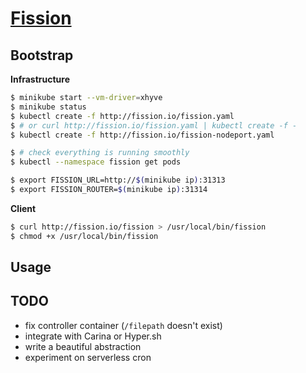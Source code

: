 # [Fission](http://fission.io)

## Bootstrap

**Infrastructure**

```Bash
$ minikube start --vm-driver=xhyve
$ minikube status
$ kubectl create -f http://fission.io/fission.yaml
$ # or curl http://fission.io/fission.yaml | kubectl create -f -
$ kubectl create -f http://fission.io/fission-nodeport.yaml

$ # check everything is running smoothly
$ kubectl --namespace fission get pods

$ export FISSION_URL=http://$(minikube ip):31313
$ export FISSION_ROUTER=$(minikube ip):31314
```

**Client**

```Bash
$ curl http://fission.io/fission > /usr/local/bin/fission
$ chmod +x /usr/local/bin/fission
```

## Usage



## TODO

- fix controller container (`/filepath` doesn't exist)
- integrate with Carina or Hyper.sh
- write a beautiful abstraction
- experiment on serverless cron
